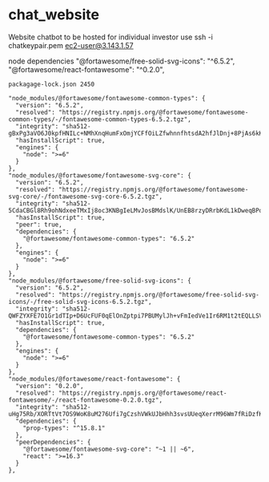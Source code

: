 # chat_website
Website chatbot to be hosted for individual investor use
ssh -i chatkeypair.pem ec2-user@3.143.1.57

node dependencies
"@fortawesome/free-solid-svg-icons": "^6.5.2",
    "@fortawesome/react-fontawesome": "^0.2.0",

    packagage-lock.json 2450

    "node_modules/@fortawesome/fontawesome-common-types": {
      "version": "6.5.2",
      "resolved": "https://registry.npmjs.org/@fortawesome/fontawesome-common-types/-/fontawesome-common-types-6.5.2.tgz",
      "integrity": "sha512-gBxPg3aVO6J0kpfHNILc+NMhXnqHumFxOmjYCFfOiLZfwhnnfhtsdA2hfJlDnj+8PjAs6kKQPenOTKj3Rf7zHw==",
      "hasInstallScript": true,
      "engines": {
        "node": ">=6"
      }
    },
    "node_modules/@fortawesome/fontawesome-svg-core": {
      "version": "6.5.2",
      "resolved": "https://registry.npmjs.org/@fortawesome/fontawesome-svg-core/-/fontawesome-svg-core-6.5.2.tgz",
      "integrity": "sha512-5CdaCBGl8Rh9ohNdxeeTMxIj8oc3KNBgIeLMvJosBMdslK/UnEB8rzyDRrbKdL1kDweqBPo4GT9wvnakHWucZw==",
      "hasInstallScript": true,
      "peer": true,
      "dependencies": {
        "@fortawesome/fontawesome-common-types": "6.5.2"
      },
      "engines": {
        "node": ">=6"
      }
    },
    "node_modules/@fortawesome/free-solid-svg-icons": {
      "version": "6.5.2",
      "resolved": "https://registry.npmjs.org/@fortawesome/free-solid-svg-icons/-/free-solid-svg-icons-6.5.2.tgz",
      "integrity": "sha512-QWFZYXFE7O1Gr1dTIp+D6UcFUF0qElOnZptpi7PBUMylJh+vFmIedVe1Ir6RM1t2tEQLLSV1k7bR4o92M+uqlw==",
      "hasInstallScript": true,
      "dependencies": {
        "@fortawesome/fontawesome-common-types": "6.5.2"
      },
      "engines": {
        "node": ">=6"
      }
    },
    "node_modules/@fortawesome/react-fontawesome": {
      "version": "0.2.0",
      "resolved": "https://registry.npmjs.org/@fortawesome/react-fontawesome/-/react-fontawesome-0.2.0.tgz",
      "integrity": "sha512-uHg75Rb/XORTtVt7OS9WoK8uM276Ufi7gCzshVWkUJbHhh3svsUUeqXerrM96Wm7fRiDzfKRwSoahhMIkGAYHw==",
      "dependencies": {
        "prop-types": "^15.8.1"
      },
      "peerDependencies": {
        "@fortawesome/fontawesome-svg-core": "~1 || ~6",
        "react": ">=16.3"
      }
    },